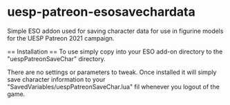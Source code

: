 # uesp-patreon-esosavechardata

Simple ESO addon used for saving character data for use in figurine models for the UESP Patreon 2021 campaign.

== Installation ==
To use simply copy into your ESO add-on directory to the "uespPatreonSaveChar" directory. 

There are no settings or parameters to tweak. Once installed it will simply save character information to your
"SavedVariables/uespPatreonSaveChar.lua" fil whenever you logout of the game.
